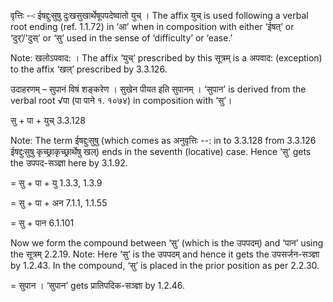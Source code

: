 




वृत्तिः --ः ईषद्दुःसुषु दुःखसुखार्थेषूपपदेष्वातो युच् । The affix युच् is used following a verbal root ending (ref. 1.1.72) in ‘आ’ when in composition with either ‘ईषत्’ or ‘दुर्’/'दुस्’ or ‘सु’ used in the sense of ‘difficulty’ or ‘ease.’

Note: खलोऽपवाद: । The affix ‘युच्’ prescribed by this सूत्रम् is a अपवाद: (exception) to the affix ‘खल्’ prescribed by 3.3.126.


उदाहरणम् – सुपानं विषं शङ्करेण । सुखेन पीयत इति सुपानम् । ‘सुपान’ is derived from the verbal root √पा (पा पाने १. १०७४) in composition with ‘सु’।


सु + पा + युच् 3.3.128

Note: The term ईषद्दुःसुषु (which comes as अनुवृत्तिः --: in to 3.3.128 from 3.3.126 ईषद्दुःसुषु कृच्छ्राकृच्छ्रार्थेषु खल्) ends in the seventh (locative) case. Hence ‘सु’ gets the उपपद-सञ्ज्ञा here by 3.1.92.

= सु + पा + यु 1.3.3, 1.3.9

= सु + पा + अन 7.1.1, 1.1.55

= सु + पान 6.1.101


Now we form the compound between ‘सु’ (which is the उपपदम्) and ‘पान’ using the सूत्रम् 2.2.19. Note: Here ‘सु’ is the उपपदम् and hence it gets the उपसर्जन-सञ्ज्ञा by 1.2.43. In the compound, ‘सु’ is placed in the prior position as per 2.2.30.

= सुपान । ‘सुपान’ gets प्रातिपदिक-सञ्ज्ञा by 1.2.46.

